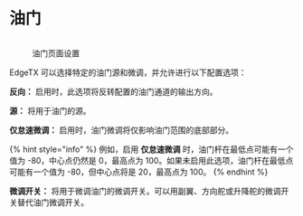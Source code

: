 # 油门

<figure><img src="/.gitbook/assets/throttle.png" alt=""><figcaption><p>油门页面设置</p></figcaption></figure>

EdgeTX 可以选择特定的油门源和微调，并允许进行以下配置选项：

**反向：** 启用时，此选项将反转配置的油门通道的输出方向。

**源：** 将用于油门的源。&#x20;

**仅怠速微调：** 启用时，油门微调将仅影响油门范围的底部部分。&#x20;

{% hint style="info" %}
例如，启用 **仅怠速微调** 时，油门杆在最低点可能有一个值为 -80，中心点仍然是 0，最高点为 100。如果未启用此选项，油门杆在最低点可能有一个值为 -80，但中心点将是 20，最高点为 100。&#x20;
{% endhint %}

**微调开关：** 将用于微调油门的微调开关。可以用副翼、方向舵或升降舵的微调开关替代油门微调开关。